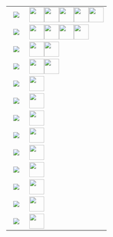 <table width="1200px"><tr><td valign="middle" align="center" width="20%" >
<!-- table line=0 raw=0 start -->
<img src="https://shields.io/badge/-女孩纸-E16B8C?style=flat" />
<!-- table line=0 raw=0 end -->
</td><td valign="top" width="80%" >
<!-- table line=0 raw=1 start -->
<img src="https://avatars.githubusercontent.com/memset0" height="40"/><img src="https://avatars.githubusercontent.com/bossbaby2005" height="40"/><img src="https://avatars.githubusercontent.com/luoguZLY" height="40"/><img src="https://avatars.githubusercontent.com/Codevka" height="40"/><img src="https://avatars.githubusercontent.com/FLDPMpang" height="40"/>
<!-- table line=0 raw=1 end -->
</td></tr><tr><td valign="middle" align="center" width="20%" >
<!-- table line=1 raw=0 start -->
<img src="https://shields.io/badge/-OIer-brightgreen?style=flat" />
<!-- table line=1 raw=0 end -->
</td><td valign="top" width="80%" >
<!-- table line=1 raw=1 start -->
<img src="https://avatars.githubusercontent.com/memset0" height="40"/><img src="https://avatars.githubusercontent.com/tarjin-fans" height="40"/><img src="https://avatars.githubusercontent.com/haraki-argon" height="40"/><img src="https://avatars.githubusercontent.com/Menci" height="40"/>
<!-- table line=1 raw=1 end -->
</td></tr><tr><td valign="middle" align="center" width="20%" >
<!-- table line=2 raw=0 start -->
<img src="https://shields.io/badge/-可爱-blueviolet?style=flat" />
<!-- table line=2 raw=0 end -->
</td><td valign="top" width="80%" >
<!-- table line=2 raw=1 start -->
<img src="https://avatars.githubusercontent.com/memset0" height="40"/><img src="https://avatars.githubusercontent.com/tarjin-fans" height="40"/>
<!-- table line=2 raw=1 end -->
</td></tr><tr><td valign="middle" align="center" width="20%" >
<!-- table line=3 raw=0 start -->
<img src="https://shields.io/badge/-萌萌哒-FF69B4?style=flat" />
<!-- table line=3 raw=0 end -->
</td><td valign="top" width="80%" >
<!-- table line=3 raw=1 start -->
<img src="https://avatars.githubusercontent.com/memset0" height="40"/><img src="https://avatars.githubusercontent.com/GitPinkRabbit" height="40"/>
<!-- table line=3 raw=1 end -->
</td></tr><tr><td valign="middle" align="center" width="20%" >
<!-- table line=4 raw=0 start -->
<img src="https://shields.io/badge/-聪明-2EA9DF?style=flat" />
<!-- table line=4 raw=0 end -->
</td><td valign="top" width="80%" >
<!-- table line=4 raw=1 start -->
<img src="https://avatars.githubusercontent.com/memset0" height="40"/>
<!-- table line=4 raw=1 end -->
</td></tr><tr><td valign="middle" align="center" width="20%" >
<!-- table line=5 raw=0 start -->
<img src="https://shields.io/badge/-温柔-EB7A77?style=flat" />
<!-- table line=5 raw=0 end -->
</td><td valign="top" width="80%" >
<!-- table line=5 raw=1 start -->
<img src="https://avatars.githubusercontent.com/memset0" height="40"/>
<!-- table line=5 raw=1 end -->
</td></tr><tr><td valign="middle" align="center" width="20%" >
<!-- table line=6 raw=0 start -->
<img src="https://shields.io/badge/-C++-7B90D2?style=flat" />
<!-- table line=6 raw=0 end -->
</td><td valign="top" width="80%" >
<!-- table line=6 raw=1 start -->
<img src="https://avatars.githubusercontent.com/memset0" height="40"/>
<!-- table line=6 raw=1 end -->
</td></tr><tr><td valign="middle" align="center" width="20%" >
<!-- table line=7 raw=0 start -->
<img src="https://shields.io/badge/-JavaScript-CC2211?style=flat" />
<!-- table line=7 raw=0 end -->
</td><td valign="top" width="80%" >
<!-- table line=7 raw=1 start -->
<img src="https://avatars.githubusercontent.com/memset0" height="40"/>
<!-- table line=7 raw=1 end -->
</td></tr><tr><td valign="middle" align="center" width="20%" >
<!-- table line=8 raw=0 start -->
<img src="https://shields.io/badge/-TypeScript-blue?style=flat" />
<!-- table line=8 raw=0 end -->
</td><td valign="top" width="80%" >
<!-- table line=8 raw=1 start -->
<img src="https://avatars.githubusercontent.com/memset0" height="40"/>
<!-- table line=8 raw=1 end -->
</td></tr><tr><td valign="middle" align="center" width="20%" >
<!-- table line=9 raw=0 start -->
<img src="https://shields.io/badge/-Python-yellow?style=flat" />
<!-- table line=9 raw=0 end -->
</td><td valign="top" width="80%" >
<!-- table line=9 raw=1 start -->
<img src="https://avatars.githubusercontent.com/memset0" height="40"/>
<!-- table line=9 raw=1 end -->
</td></tr><tr><td valign="middle" align="center" width="20%" >
<!-- table line=10 raw=0 start -->
<img src="https://shields.io/badge/-Vue-42B983?style=flat" />
<!-- table line=10 raw=0 end -->
</td><td valign="top" width="80%" >
<!-- table line=10 raw=1 start -->
<img src="https://avatars.githubusercontent.com/memset0" height="40"/>
<!-- table line=10 raw=1 end -->
</td></tr><tr><td valign="middle" align="center" width="20%" >
<!-- table line=11 raw=0 start -->
<img src="https://shields.io/badge/-Docker-2496ED?style=flat" />
<!-- table line=11 raw=0 end -->
</td><td valign="top" width="80%" >
<!-- table line=11 raw=1 start -->
<img src="https://avatars.githubusercontent.com/memset0" height="40"/>
<!-- table line=11 raw=1 end -->
</td></tr><tr><td valign="middle" align="center" width="20%" >
<!-- table line=12 raw=0 start -->
<img src="https://shields.io/badge/-Github-24292F?style=flat" />
<!-- table line=12 raw=0 end -->
</td><td valign="top" width="80%" >
<!-- table line=12 raw=1 start -->
<img src="https://avatars.githubusercontent.com/memset0" height="40"/>
<!-- table line=12 raw=1 end -->
</td></tr></table>